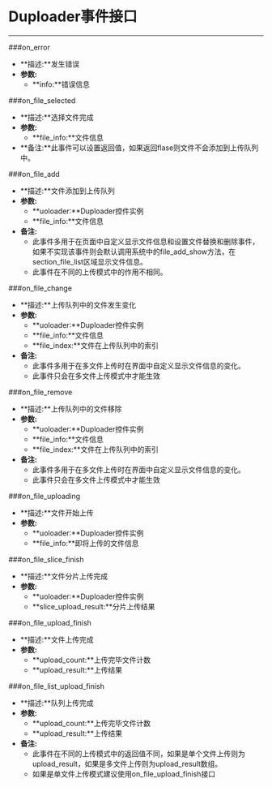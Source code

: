 # Duploader事件接口

***

###on_error
* **描述:**发生错误
* **参数:**
	- **info:**错误信息

###on_file_selected
* **描述:**选择文件完成
* **参数:**
	- **file_info:**文件信息
* **备注:**此事件可以设置返回值，如果返回flase则文件不会添加到上传队列中。

###on_file_add
* **描述:**文件添加到上传队列
* **参数:**
	- **uoloader:**Duploader控件实例
	- **file_info:**文件信息
* **备注:**
	- 此事件多用于在页面中自定义显示文件信息和设置文件替换和删除事件，如果不实现该事件则会默认调用系统中的file_add_show方法，在section_file_list区域显示文件信息。
	- 此事件在不同的上传模式中的作用不相同。

###on_file_change
* **描述:**上传队列中的文件发生变化
* **参数:**
	- **uoloader:**Duploader控件实例
	- **file_info:**文件信息
	- **file_index:**文件在上传队列中的索引
* **备注:**
	- 此事件多用于在多文件上传时在界面中自定义显示文件信息的变化。
	- 此事件只会在多文件上传模式中才能生效

###on_file_remove
* **描述:**上传队列中的文件移除
* **参数:**
	- **uoloader:**Duploader控件实例
	- **file_info:**文件信息
	- **file_index:**文件在上传队列中的索引
* **备注:**
	- 此事件多用于在多文件上传时在界面中自定义显示文件信息的变化。
	- 此事件只会在多文件上传模式中才能生效

###on_file_uploading
* **描述:**文件开始上传
* **参数:**
	- **uoloader:**Duploader控件实例
	- **file_info:**即将上传的文件信息

###on_file_slice_finish
* **描述:**文件分片上传完成
* **参数:**
	- **uoloader:**Duploader控件实例
	- **slice_upload_result:**分片上传结果

###on_file_upload_finish
* **描述:**文件上传完成
* **参数:**
	- **upload_count:**上传完毕文件计数
	- **upload_result:**上传结果

###on_file_list_upload_finish
* **描述:**队列上传完成
* **参数:**
	- **upload_count:**上传完毕文件计数
	- **upload_result:**上传结果
* **备注:**
	- 此事件在不同的上传模式中的返回值不同，如果是单个文件上传则为upload_result，如果是多文件上传则为upload_result数组。
	- 如果是单文件上传模式建议使用on_file_upload_finish接口

